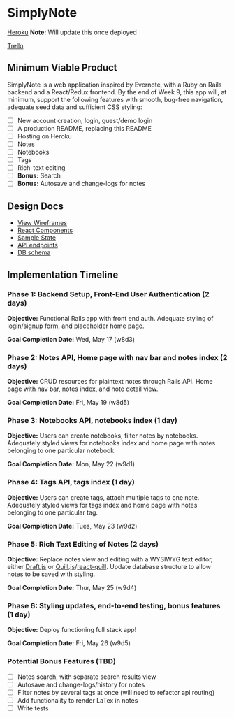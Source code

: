 # SimplyNote

[Heroku][heroku] **Note:** Will update this once deployed

[Trello][trello]

[heroku]: http://www.herokuapp.com
[trello]: https://trello.com

## Minimum Viable Product

SimplyNote is a web application inspired by Evernote, with a Ruby on Rails
backend and a React/Redux frontend. By the end of Week 9, this app will,
at minimum, support the following features with smooth, bug-free
navigation, adequate seed data and sufficient CSS styling:

- [ ] New account creation, login, guest/demo login
- [ ] A production README, replacing this README
- [ ] Hosting on Heroku
- [ ] Notes
- [ ] Notebooks
- [ ] Tags
- [ ] Rich-text editing
- [ ] **Bonus:** Search
- [ ] **Bonus:** Autosave and change-logs for notes

## Design Docs
* [View Wireframes][wireframes]
* [React Components][components]
* [Sample State][sample-state]
* [API endpoints][api-endpoints]
* [DB schema][schema]

[wireframes]: wireframes
[components]: component-hierarchy.md
[sample-state]: sample-state.md
[api-endpoints]: api-endpoints.md
[schema]: schema.md

## Implementation Timeline

### Phase 1: Backend Setup, Front-End User Authentication (2 days)
**Objective:** Functional Rails app with front end auth. Adequate styling
of login/signup form, and placeholder home page.

**Goal Completion Date:** Wed, May 17 (w8d3)

### Phase 2: Notes API, Home page with nav bar and notes index (2 days)
**Objective:** CRUD resources for plaintext notes through Rails API.
Home page with nav bar, notes index, and note detail view.

**Goal Completion Date:** Fri, May 19 (w8d5)

### Phase 3: Notebooks API, notebooks index (1 day)
**Objective:** Users can create notebooks, filter notes by notebooks.
Adequately styled views for notebooks index and home page with notes
belonging to one particular notebook.

**Goal Completion Date:** Mon, May 22 (w9d1)

### Phase 4: Tags API, tags index (1 day)
**Objective:** Users can create tags, attach multiple tags to one note.
Adequately styled views for tags index and home page with notes
belonging to one particular tag.

**Goal Completion Date:** Tues, May 23 (w9d2)

### Phase 5: Rich Text Editing of Notes (2 days)
**Objective:** Replace notes view and editing with a WYSIWYG text editor,
either [Draft.js][draft] or [Quill.js][quill]/[react-quill][react-quill].
Update database structure to allow notes to be saved with styling.

**Goal Completion Date:** Thur, May 25 (w9d4)

[draft]: https://github.com/facebook/draft-js
[quill]: https://quilljs.com/
[react-quill]: https://github.com/zenoamaro/react-quill

### Phase 6: Styling updates, end-to-end testing, bonus features (1 day)
**Objective:** Deploy functioning full stack app!

**Goal Completion Date:** Fri, May 26 (w9d5)

### Potential Bonus Features (TBD)
- [ ] Notes search, with separate search results view
- [ ] Autosave and change-logs/history for notes
- [ ] Filter notes by several tags at once (will need to refactor api routing)
- [ ] Add functionality to render LaTex in notes
- [ ] Write tests
